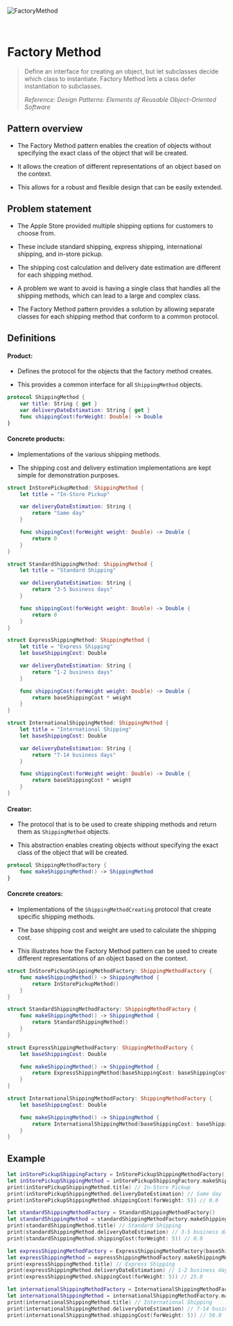 ![FactoryMethod](https://github.com/user-attachments/assets/376c83ac-3602-4593-891a-3878419afa55)

<br />

# Factory Method

> Define an interface for creating an object, but let subclasses decide which class to instantiate. Factory Method lets a class defer instantiation to subclasses.
>
> _Reference: Design Patterns: Elements of Reusable Object-Oriented Software_

## Pattern overview

- The Factory Method pattern enables the creation of objects without specifying the exact class of the object that will be created.

- It allows the creation of different representations of an object based on the context.

- This allows for a robust and flexible design that can be easily extended.

## Problem statement

- The Apple Store provided multiple shipping options for customers to choose from.

- These include standard shipping, express shipping, international shipping, and in-store pickup.

- The shipping cost calculation and delivery date estimation are different for each shipping method.

- A problem we want to avoid is having a single class that handles all the shipping methods, which can lead to a large and complex class.

- The Factory Method pattern provides a solution by allowing separate classes for each shipping method that conform to a common protocol.

## Definitions

#### Product:

- Defines the protocol for the objects that the factory method creates.

- This provides a common interface for all `ShippingMethod` objects.

```swift
protocol ShippingMethod {
    var title: String { get }
    var deliveryDateEstimation: String { get }
    func shippingCost(forWeight: Double) -> Double
}
```
#### Concrete products:

- Implementations of the various shipping methods.

- The shipping cost and delivery estimation implementations are kept simple for demonstration purposes.

```swift
struct InStorePickupMethod: ShippingMethod {
    let title = "In-Store Pickup"

    var deliveryDateEstimation: String {
        return "Same day"
    }

    func shippingCost(forWeight weight: Double) -> Double {
        return 0
    }
}

struct StandardShippingMethod: ShippingMethod {
    let title = "Standard Shipping"

    var deliveryDateEstimation: String {
        return "3-5 business days"
    }

    func shippingCost(forWeight weight: Double) -> Double {
        return 0
    }
}

struct ExpressShippingMethod: ShippingMethod {
    let title = "Express Shipping"
    let baseShippingCost: Double

    var deliveryDateEstimation: String {
        return "1-2 business days"
    }

    func shippingCost(forWeight weight: Double) -> Double {
        return baseShippingCost * weight
    }
}

struct InternationalShippingMethod: ShippingMethod {
    let title = "International Shipping"
    let baseShippingCost: Double

    var deliveryDateEstimation: String {
        return "7-14 business days"
    }

    func shippingCost(forWeight weight: Double) -> Double {
        return baseShippingCost * weight
    }
}
```

#### Creator:

- The protocol that is to be used to create shipping methods and return them as `ShippingMethod` objects.

- This abstraction enables creating objects without specifying the exact class of the object that will be created.

```swift
protocol ShippingMethodFactory {
    func makeShippingMethod() -> ShippingMethod
}
```

#### Concrete creators:

- Implementations of the `ShippingMethodCreating` protocol that create specific shipping methods.

- The base shipping cost and weight are used to calculate the shipping cost.

- This illustrates how the Factory Method pattern can be used to create different representations of an object based on the context.

```swift
struct InStorePickupShippingMethodFactory: ShippingMethodFactory {
    func makeShippingMethod() -> ShippingMethod {
        return InStorePickupMethod()
    }
}

struct StandardShippingMethodFactory: ShippingMethodFactory {
    func makeShippingMethod() -> ShippingMethod {
        return StandardShippingMethod()
    }
}

struct ExpressShippingMethodFactory: ShippingMethodFactory {
    let baseShippingCost: Double

    func makeShippingMethod() -> ShippingMethod {
        return ExpressShippingMethod(baseShippingCost: baseShippingCost)
    }
}

struct InternationalShippingMethodFactory: ShippingMethodFactory {
    let baseShippingCost: Double

    func makeShippingMethod() -> ShippingMethod {
        return InternationalShippingMethod(baseShippingCost: baseShippingCost)
    }
}
```

## Example

```swift
let inStorePickupShippingFactory = InStorePickupShippingMethodFactory()
let inStorePickupShippingMethod = inStorePickupShippingFactory.makeShippingMethod()
print(inStorePickupShippingMethod.title) // In-Store Pickup
print(inStorePickupShippingMethod.deliveryDateEstimation) // Same day
print(inStorePickupShippingMethod.shippingCost(forWeight: 5)) // 0.0

let standardShippingMethodFactory = StandardShippingMethodFactory()
let standardShippingMethod = standardShippingMethodFactory.makeShippingMethod()
print(standardShippingMethod.title) // Standard Shipping
print(standardShippingMethod.deliveryDateEstimation) // 3-5 business days
print(standardShippingMethod.shippingCost(forWeight: 5)) // 0.0

let expressShippingMethodFactory = ExpressShippingMethodFactory(baseShippingCost: 5)
let expressShippingMethod = expressShippingMethodFactory.makeShippingMethod()
print(expressShippingMethod.title) // Express Shipping
print(expressShippingMethod.deliveryDateEstimation) // 1-2 business days
print(expressShippingMethod.shippingCost(forWeight: 5)) // 25.0

let internationalShippingMethodFactory = InternationalShippingMethodFactory(baseShippingCost: 10)
let internationalShippingMethod = internationalShippingMethodFactory.makeShippingMethod()
print(internationalShippingMethod.title) // International Shipping
print(internationalShippingMethod.deliveryDateEstimation) // 7-14 business days
print(internationalShippingMethod.shippingCost(forWeight: 5)) // 50.0
```
